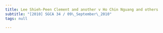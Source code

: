 ```yaml
---
title: Lee Shieh-Peen Clement and another v Ho Chin Nguang and others
subtitle: "[2010] SGCA 34 / 09\_September\_2010"
tags: null

---
```



